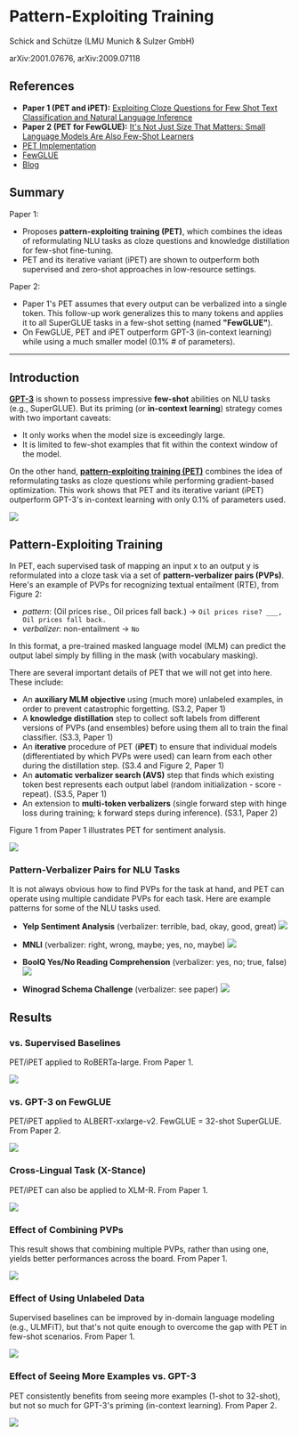 # Pattern-Exploiting Training

Schick and Schütze (LMU Munich & Sulzer GmbH)

arXiv:2001.07676, arXiv:2009.07118

## References

- **Paper 1 (PET and iPET):** [Exploiting Cloze Questions for Few Shot Text Classification and Natural Language Inference](https://arxiv.org/abs/2001.07676)
- **Paper 2 (PET for FewGLUE):** [It's Not Just Size That Matters: Small Language Models Are Also Few-Shot Learners](https://arxiv.org/abs/2009.07118)
- [PET Implementation](https://github.com/timoschick/pet)
- [FewGLUE](https://github.com/timoschick/fewglue)
- [Blog](https://www.pragmatic.ml/pet/)

## Summary

Paper 1:
- Proposes **pattern-exploiting training (PET)**, which combines the ideas of reformulating NLU tasks as cloze questions and knowledge distillation for few-shot fine-tuning.
- PET and its iterative variant (iPET) are shown to outperform both supervised and zero-shot approaches in low-resource settings.

Paper 2:
- Paper 1's PET assumes that every output can be verbalized into a single token. This follow-up work generalizes this to many tokens and applies it to all SuperGLUE tasks in a few-shot setting (named **"FewGLUE"**).
- On FewGLUE, PET and iPET outperform GPT-3 (in-context learning) while using a much smaller model (0.1% # of parameters).

---

## Introduction

**[GPT-3](https://github.com/kakaobrain/nlp-paper-reading/blob/master/notes/GPT-3.md)** is shown to possess impressive **few-shot** abilities on NLU tasks (e.g., SuperGLUE). But its priming (or **in-context learning**) strategy comes with two important caveats:
- It only works when the model size is exceedingly large.
- It is limited to few-shot examples that fit within the context window of the model.

On the other hand, **[pattern-exploiting training (PET)](https://arxiv.org/abs/2001.07676)** combines the idea of reformulating tasks as cloze questions while performing gradient-based optimization. This work shows that PET and its iterative variant (iPET) outperform GPT-3's in-context learning with only 0.1% of parameters used.

![](../images/PET/figure1.png)

## Pattern-Exploiting Training

In PET, each supervised task of mapping an input x to an output y is reformulated into a cloze task via a set of **pattern-verbalizer pairs (PVPs)**. 
Here's an example of PVPs for recognizing textual entailment (RTE), from Figure 2:
- *pattern*: (Oil prices rise., Oil prices fall back.) → `Oil prices rise? ___, Oil prices fall back.`
- *verbalizer*: non-entailment → `No`

In this format, a pre-trained masked language model (MLM) can predict the output label simply by filling in the mask (with vocabulary masking).

There are several important details of PET that we will not get into here. These include:
- An **auxiliary MLM objective** using (much more) unlabeled examples, in order to prevent catastrophic forgetting. (S3.2, Paper 1)
- A **knowledge distillation** step to collect soft labels from different versions of PVPs (and ensembles) before using them all to train the final classifier. (S3.3, Paper 1)
- An **iterative** procedure of PET (**iPET**) to ensure that individual models (differentiated by which PVPs were used) can learn from each other during the distillation step. (S3.4 and Figure 2, Paper 1)
- An **automatic verbalizer search (AVS)** step that finds which existing token best represents each output label (random initialization - score - repeat). (S3.5, Paper 1)
- An extension to **multi-token verbalizers** (single forward step with hinge loss during training; k forward steps during inference). (S3.1, Paper 2)

Figure 1 from Paper 1 illustrates PET for sentiment analysis.

![](../images/PET/pet.png)

### Pattern-Verbalizer Pairs for NLU Tasks

It is not always obvious how to find PVPs for the task at hand, and PET can operate using multiple candidate PVPs for each task. 
Here are example patterns for some of the NLU tasks used.

- **Yelp Sentiment Analysis** (verbalizer: terrible, bad, okay, good, great)
    ![](../images/PET/yelp.png)
    
- **MNLI** (verbalizer: right, wrong, maybe; yes, no, maybe)
    ![](../images/PET/mnli.png)
    
- **BoolQ Yes/No Reading Comprehension** (verbalizer: yes, no; true, false)
    ![](../images/PET/boolq.png)
    
- **Winograd Schema Challenge** (verbalizer: see paper)
    ![](../images/PET/wsc.png)

## Results

### vs. Supervised Baselines

PET/iPET applied to RoBERTa-large. From Paper 1.

![](../images/PET/roberta.png)

### vs. GPT-3 on FewGLUE

PET/iPET applied to ALBERT-xxlarge-v2. FewGLUE = 32-shot SuperGLUE. From Paper 2.

![](../images/PET/fewglue.png)

### Cross-Lingual Task (X-Stance)

PET/iPET can also be applied to XLM-R. From Paper 1.

![](../images/PET/xlmr.png)

### Effect of Combining PVPs

This result shows that combining multiple PVPs, rather than using one, yields better performances across the board. From Paper 1.

![](../images/PET/pvp.png)

### Effect of Using Unlabeled Data

Supervised baselines can be improved by in-domain language modeling (e.g., ULMFiT), but that's not quite enough to overcome the gap with PET in few-shot scenarios. From Paper 1.

![](../images/PET/unlabeled.png)

### Effect of Seeing More Examples vs. GPT-3

PET consistently benefits from seeing more examples (1-shot to 32-shot), but not so much for GPT-3's priming (in-context learning). From Paper 2.

![](../images/PET/labelusage.png)

